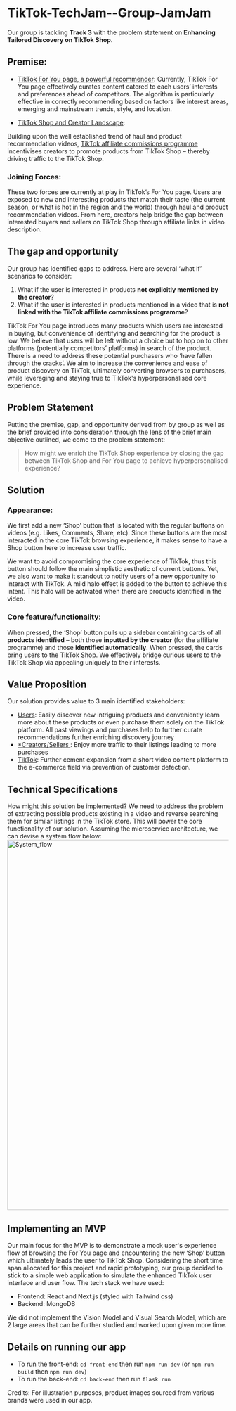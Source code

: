# TikTok-TechJam--Group-JamJam

Our group is tackling **Track 3** with the problem statement on **Enhancing Tailored Discovery on TikTok Shop**.

## Premise:
* <ins>TikTok For You page, a powerful recommender</ins>:
Currently, TikTok For You page effectively curates content catered to each users’ interests and preferences ahead of competitors. The algorithm is particularly effective in correctly recommending based on factors like interest areas, emerging and mainstream trends, style, and location. 

* <ins>TikTok Shop and Creator Landscape</ins>:
  
Building upon the well established trend of haul and product recommendation videos, [TikTok affiliate commissions programme](https://seller-sg.TikTok.com/university/essay?knowledge_id=7999945010038530&default_language=en&identity=1) incentivises creators to promote products from TikTok Shop – thereby driving traffic to the TikTok Shop.

### Joining Forces:
These two forces are currently at play in TikTok’s For You page. Users are exposed to new and interesting products that match their taste (the current season, or what is hot in the region and the world) through haul and product recommendation videos. From here, creators help bridge the gap between interested buyers and sellers on TikTok Shop through affiliate links in video description. 

## The gap and opportunity
Our group has identified gaps to address. Here are several ‘what if’ scenarios to consider:
1. What if the user is interested in products **not explicitly mentioned by the creator**?
2. What if the user is interested in products mentioned in a video that is **not linked with the TikTok affiliate commissions programme**?

TikTok For You page introduces many products which users are interested in buying, but convenience of identifying and searching for the product is low. We believe that users will be left without a choice but to hop on to other platforms (potentially competitors’ platforms) in search of the product. There is a need to address these potential purchasers who ‘have fallen through the cracks’. We aim to increase the convenience and ease of product discovery on TikTok, ultimately converting browsers to purchasers, while leveraging and staying true to TikTok's hyperpersonalised core experience. 

## Problem Statement
Putting the premise, gap, and opportunity derived from by group as well as the brief provided into consideration through the lens of the brief main objective outlined, we come to the problem statement:

> How might we enrich the TikTok Shop experience by closing the gap between TikTok Shop and For You page to achieve hyperpersonalised experience?

## Solution
### Appearance:
We first add a new ‘Shop’ button that is located with the regular buttons on videos (e.g. Likes, Comments, Share, etc). Since these buttons are the most interacted in the core TikTok browsing experience, it makes sense to have a Shop button here to increase user traffic.

We want to avoid compromising the core experience of TikTok, thus this button should follow the main simplistic aesthetic of current buttons. Yet, we also want to make it standout to notify users of a new opportunity to interact with TikTok. A mild halo effect is added to the button to achieve this intent. This halo will be activated when there are products identified in the video. 

### Core feature/functionality:
When pressed, the ‘Shop’ button pulls up a sidebar containing cards of all **products identified** – both those **inputted by the creator** (for the affiliate programme) and those **identified automatically**. When pressed, the cards bring users to the TikTok Shop. We effectively bridge curious users to the TikTok Shop via appealing uniquely to their interests. 

## Value Proposition
Our solution provides value to 3 main identified stakeholders:
* <ins>Users</ins>: Easily discover new intriguing products and conveniently learn more about these products or even purchase them solely on the TikTok platform. All past viewings and purchases help to further curate recommendations further enriching discovery journey
* <ins> *Creators/Sellers </ins>: Enjoy more traffic to their listings leading to more purchases
* <ins>TikTok</ins>: Further cement expansion from a short video content platform to the e-commerce field via prevention of customer defection. 

## Technical Specifications
How might this solution be implemented?
We need to address the problem of extracting possible products existing in a video and reverse searching them for similar listings in the TikTok store. This will power the core functionality of our solution. Assuming the microservice architecture, we can devise a system flow below:
<img width="842" alt="System_flow" src="https://github.com/lMinHui/TikTok-TechJam--Group-JamJam/assets/123468516/a55b797f-5c8d-47df-8415-40bd92fa85f0">

## Implementing an MVP 
Our main focus for the MVP is to demonstrate a mock user's experience flow of browsing the For You page and encountering the new ‘Shop’ button which ultimately leads the user to TikTok Shop. Considering the short time span allocated for this project and rapid prototyping, our group decided to stick to a simple web application to simulate the enhanced TikTok user interface and user flow. 
The tech stack we have used:
* Frontend: React and Next.js (styled with Tailwind css)
* Backend: MongoDB

We did not implement the Vision Model and Visual Search Model, which are 2 large areas that can be further studied and worked upon given more time. 

## Details on running our app
* To run the front-end: `cd front-end` then run `npm run dev` (or `npm run build` then `npm run dev`)
* To run the back-end: `cd back-end` then run `flask run`


Credits: For illustration purposes, product images sourced from various brands were used in our app.
